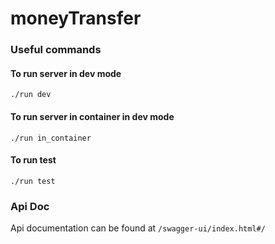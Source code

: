# moneyTransfer

### Useful commands

#### To run server in dev mode
``./run dev``

#### To run server in container in dev mode
``./run in_container``

#### To run test
``./run test``

### Api Doc

Api documentation can be found at `/swagger-ui/index.html#/`